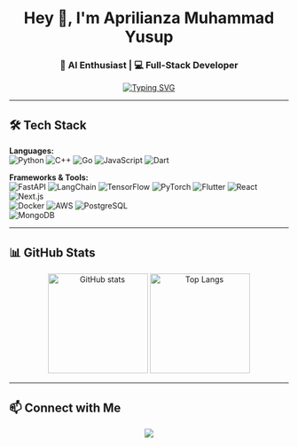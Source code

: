 <!-- Banner / Header -->
<h1 align="center">Hey 👋, I'm Aprilianza Muhammad Yusup</h1>
<h3 align="center">🚀 AI Enthusiast | 💻 Full-Stack Developer</h3>

<!-- Typing effect -->
<p align="center">
  <a href="https://github.com/aprilianza">
    <img src="https://readme-typing-svg.herokuapp.com?font=Fira+Code&duration=3000&pause=1000&color=00C2FF&center=true&vCenter=true&width=600&lines=Building+AI+for+real-world+impact;Exploring+Computer+Vision+%26+NLP;Always+learning+%F0%9F%93%9A" alt="Typing SVG" />
  </a>
</p>

---

## 🛠️ Tech Stack

**Languages:**  
![Python](https://img.shields.io/badge/Python-3776AB?style=for-the-badge&logo=python&logoColor=white) 
![C++](https://img.shields.io/badge/C++-00599C?style=for-the-badge&logo=c%2B%2B&logoColor=white) 
![Go](https://img.shields.io/badge/Go-00ADD8?style=for-the-badge&logo=go&logoColor=white) 
![JavaScript](https://img.shields.io/badge/JavaScript-F7DF1E?style=for-the-badge&logo=javascript&logoColor=black) 
![Dart](https://img.shields.io/badge/Dart-0175C2?style=for-the-badge&logo=dart&logoColor=white)  

**Frameworks & Tools:**  
![FastAPI](https://img.shields.io/badge/FastAPI-009688?style=for-the-badge&logo=fastapi&logoColor=white) 
![LangChain](https://img.shields.io/badge/LangChain-1C3C3C?style=for-the-badge&logo=chainlink&logoColor=white) 
![TensorFlow](https://img.shields.io/badge/TensorFlow-FF6F00?style=for-the-badge&logo=tensorflow&logoColor=white) 
![PyTorch](https://img.shields.io/badge/PyTorch-EE4C2C?style=for-the-badge&logo=pytorch&logoColor=white) 
![Flutter](https://img.shields.io/badge/Flutter-02569B?style=for-the-badge&logo=flutter&logoColor=white) 
![React](https://img.shields.io/badge/React-20232A?style=for-the-badge&logo=react&logoColor=61DAFB) 
![Next.js](https://img.shields.io/badge/Next.js-000000?style=for-the-badge&logo=next.js&logoColor=white)  
![Docker](https://img.shields.io/badge/Docker-2496ED?style=for-the-badge&logo=docker&logoColor=white) 
![AWS](https://img.shields.io/badge/AWS-232F3E?style=for-the-badge&logo=amazon-aws&logoColor=FF9900) 
![PostgreSQL](https://img.shields.io/badge/PostgreSQL-316192?style=for-the-badge&logo=postgresql&logoColor=white)  
![MongoDB](https://img.shields.io/badge/MongoDB-4EA94B?style=for-the-badge&logo=mongodb&logoColor=white) 

---

## 📊 GitHub Stats
<p align="center">
  <img src="https://github-readme-stats.vercel.app/api?username=aprilianza&show_icons=true&theme=tokyonight" alt="GitHub stats" height="180"/>
  <img src="https://github-readme-stats.vercel.app/api/top-langs/?username=aprilianza&layout=compact&theme=tokyonight" alt="Top Langs" height="180"/>
</p>

---

## 📫 Connect with Me
<p align="center">
  <a href="https://linkedin.com/in/aprilianza](https://www.linkedin.com/in/aprilianza-yusup">
    <img src="https://img.shields.io/badge/LinkedIn-blue?logo=linkedin&logoColor=white&style=for-the-badge" />
  </a>
</p>

